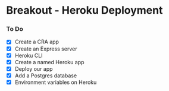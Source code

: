 # Breakout - Heroku Deployment

### To Do
* [x] Create a CRA app
* [x] Create an Express server
* [x] Heroku CLI
* [x] Create a named Heroku app
* [x] Deploy our app
* [x] Add a Postgres database
* [x] Environment variables on Heroku
